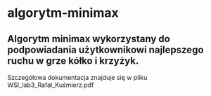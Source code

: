 # algorytm-minimax

## Algorytm minimax wykorzystany do podpowiadania użytkownikowi najlepszego ruchu w grze kółko i krzyżyk.
Szczegółowa dokumentacja znajduje się w pliku WSI_lab3_Rafał_Kuśmierz.pdf

